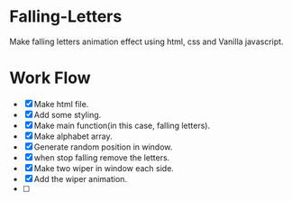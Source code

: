 # Falling-Letters

Make falling letters animation effect using html, css and Vanilla javascript.

# Work Flow

- [x] Make html file.
- [x] Add some styling.
- [x] Make main function(in this case, falling letters).
- [x] Make alphabet array.
- [x] Generate random position in window.
- [x] when stop falling remove the letters.
- [x] Make two wiper in window each side.
- [x] Add the wiper animation.
- [ ]
